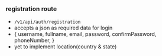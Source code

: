 ### registration route
- `/v1/api/auth/registration`
- accepts a json as required data for login
- {
    username,
    fullname,
    email,
    password,
    confirmPassword,
    phoneNumber,
}
- yet to implement location(country & state)